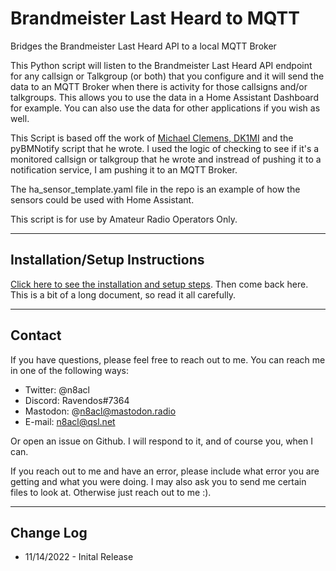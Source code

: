 # Brandmeister Last Heard to MQTT
Bridges the Brandmeister Last Heard API to a local MQTT Broker

This Python script will listen to the Brandmeister Last Heard API endpoint for any callsign or Talkgroup (or both) that you configure and it will send the data to an MQTT Broker when there is activity for those callsigns and/or talkgroups. This allows you to use the data in a Home Assistant Dashboard for example. You can also use the data for other applications if you wish as well.

This Script is based off the work of [Michael Clemens, DK1MI](https://qrz.is/) and the pyBMNotify script that he wrote. I used the logic of checking to see if it's a monitored callsign or talkgroup that he wrote and instread of pushing it to a notification service, I am pushing it to an MQTT Broker.

The ha_sensor_template.yaml file in the repo is an example of how the sensors could be used with Home Assistant.

This script is for use by Amateur Radio Operators Only.

---

## Installation/Setup Instructions

[Click here to see the installation and setup steps](https://github.com/n8acl/bmlh_to_mqtt/blob/main/installation-setup.md). Then come back here. This is a bit of a long document, so read it all carefully.

---
## Contact
If you have questions, please feel free to reach out to me. You can reach me in one of the following ways:

- Twitter: @n8acl
- Discord: Ravendos#7364
- Mastodon: @n8acl@mastodon.radio
- E-mail: n8acl@qsl.net

Or open an issue on Github. I will respond to it, and of course you, when I can. 

If you reach out to me and have an error, please include what error you are getting and what you were doing. I may also ask you to send me certain files to look at. Otherwise just reach out to me :).

---

## Change Log

* 11/14/2022 - Inital Release